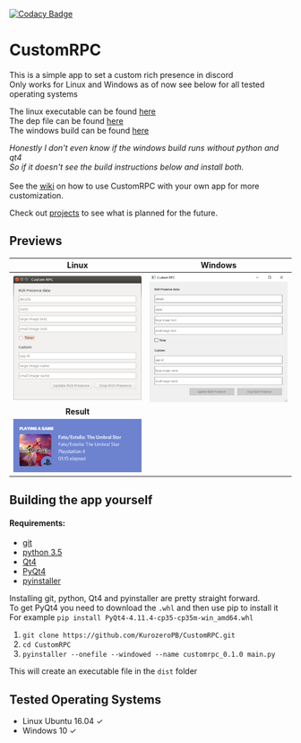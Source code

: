[![Codacy Badge](https://api.codacy.com/project/badge/Grade/676abe43246644b0a4e9b02b18c5ceea)](https://www.codacy.com/app/KurozeroPB/CustomRPC?utm_source=github.com&amp;utm_medium=referral&amp;utm_content=KurozeroPB/CustomRPC&amp;utm_campaign=Badge_Grade)

# CustomRPC
This is a simple app to set a custom rich presence in discord<br>
Only works for Linux and Windows as of now see below for all tested operating systems<br/>


The linux executable can be found [here](https://github.com/KurozeroPB/CustomRPC/releases/download/v0.1.0/customrpc_0.1.0)<br>
The dep file can be found [here](https://github.com/KurozeroPB/CustomRPC/releases/download/v0.1.0/customrpc_0.1.0.deb)<br>
The windows build can be found [here](https://github.com/KurozeroPB/CustomRPC/releases/download/v0.1.0/customrpc_0.1.0-windows-x64.zip)<br/>


*Honestly I don't even know if the windows build runs without python and qt4<br/>
So if it doesn't see the build instructions below and install both.*<br/>
<br/>
See the [wiki](https://github.com/KurozeroPB/CustomRPC/wiki/Creating-and-using-a-Discord-app) on how to use CustomRPC with your own app for more customization.

Check out [projects](https://github.com/KurozeroPB/CustomRPC/projects/1) to see what is planned for the future.<br/>
## Previews
Linux                                 |Windows
:------------------------------------:|:------------------------------------:
![linux](./assets/linux-preview.png)  |  ![windows](./assets/windows-preview.png)
**Result**                            |
![result](./assets/result-preview.png)|

## Building the app yourself
#### Requirements:
- [git](https://git-scm.com/downloads)
- [python 3.5](https://www.python.org/downloads/release/python-354/)
- [Qt4](https://www.qt.io/download)
- [PyQt4](https://www.lfd.uci.edu/~gohlke/pythonlibs/#pyqt4)
- [pyinstaller](https://www.pyinstaller.org/)

Installing git, python, Qt4 and pyinstaller are pretty straight forward.<br/>
To get PyQt4 you need to download the `.whl` and then use pip to install it<br/>
For example `pip install PyQt4‑4.11.4‑cp35‑cp35m‑win_amd64.whl`<br/>

1. `git clone https://github.com/KurozeroPB/CustomRPC.git`
2. `cd CustomRPC`
3. `pyinstaller --onefile --windowed --name customrpc_0.1.0 main.py`

This will create an executable file in the `dist` folder
## Tested Operating Systems
- Linux Ubuntu 16.04 ✓
- Windows 10 ✓
